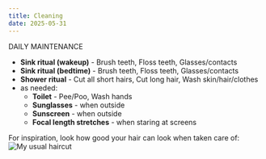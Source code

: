 ```yaml
---
title: Cleaning
date: 2025-05-31
---
```

DAILY MAINTENANCE
- **Sink ritual (wakeup)** - Brush teeth, Floss teeth, Glasses/contacts
- **Sink ritual (bedtime)** - Brush teeth, Floss teeth, Glasses/contacts
- **Shower ritual** - Cut all short hairs, Cut long hair, Wash skin/hair/clothes
- as needed:
	- **Toilet** - Pee/Poo, Wash hands
	- **Sunglasses** - when outside
	- **Sunscreen** - when outside
	- **Focal length stretches** - when staring at screens

For inspiration, look how good your hair can look when taken care of:
![My usual haircut](/img/my-haircut.png)